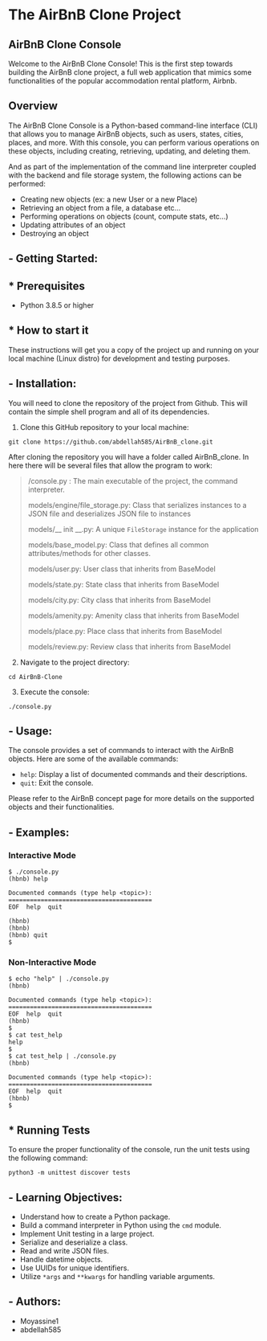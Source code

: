 # The AirBnB Clone Project

## AirBnB Clone Console
Welcome to the AirBnB Clone Console! This is the first step towards building the AirBnB clone project, a full web application that mimics some functionalities of the popular accommodation rental platform, Airbnb.

## Overview
The AirBnB Clone Console is a Python-based command-line interface (CLI) that allows you to manage AirBnB objects, such as users, states, cities, places, and more. With this console, you can perform various operations on these objects, including creating, retrieving, updating, and deleting them.

And as part of the implementation of the command line interpreter coupled with the backend and file storage system, the following actions can be performed:
-   Creating new objects (ex: a new User or a new Place)
-   Retrieving an object from a file, a database etc…
-   Performing operations on objects (count, compute stats, etc…)
-   Updating attributes of an object
-   Destroying an object

## - Getting Started:

## * Prerequisites
-   Python 3.8.5 or higher

## * How to start it
These instructions will get you a copy of the project up and running on your local machine (Linux distro) for development and testing purposes.

## - Installation:
You will need to clone the repository of the project from Github. This will contain the simple shell program and all of its dependencies.

1.  Clone this GitHub repository to your local machine:
```
git clone https://github.com/abdellah585/AirBnB_clone.git
```
After cloning the repository you will have a folder called AirBnB_clone. In here there will be several files that allow the program to work:

> /console.py : The main executable of the project, the command interpreter.
>
> models/engine/file_storage.py: Class that serializes instances to a JSON file and deserializes JSON file to instances
> 
> models/__ init __.py:  A unique `FileStorage` instance for the application
> 
> models/base_model.py: Class that defines all common attributes/methods for other classes.
> 
> models/user.py: User class that inherits from BaseModel
> 
> models/state.py: State class that inherits from BaseModel
>
> models/city.py: City class that inherits from BaseModel
>
> models/amenity.py: Amenity class that inherits from BaseModel
>
> models/place.py: Place class that inherits from BaseModel
>
> models/review.py: Review class that inherits from BaseModel

2.  Navigate to the project directory:

```
cd AirBnB-Clone
```

3.  Execute the console:

```
./console.py
```

## - Usage:

The console provides a set of commands to interact with the AirBnB objects. Here are some of the available commands:

-   `help`: Display a list of documented commands and their descriptions.
-   `quit`: Exit the console.

Please refer to the AirBnB concept page for more details on the supported objects and their functionalities.

## - Examples:

### Interactive Mode

```
$ ./console.py
(hbnb) help

Documented commands (type help <topic>):
========================================
EOF  help  quit

(hbnb) 
(hbnb) 
(hbnb) quit
$
```

### Non-Interactive Mode

```
$ echo "help" | ./console.py
(hbnb)

Documented commands (type help <topic>):
========================================
EOF  help  quit
(hbnb) 
$
$ cat test_help
help
$
$ cat test_help | ./console.py
(hbnb)

Documented commands (type help <topic>):
========================================
EOF  help  quit
(hbnb) 
$
```

## * Running Tests

To ensure the proper functionality of the console, run the unit tests using the following command:

`python3 -m unittest discover tests` 

## - Learning Objectives:

-   Understand how to create a Python package.
-   Build a command interpreter in Python using the `cmd` module.
-   Implement Unit testing in a large project.
-   Serialize and deserialize a class.
-   Read and write JSON files.
-   Handle datetime objects.
-   Use UUIDs for unique identifiers.
-   Utilize `*args` and `**kwargs` for handling variable arguments.

## - Authors:
- Moyassine1
- abdellah585
